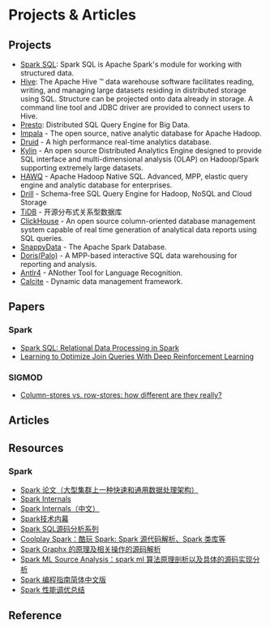 # Projects & Articles

## Projects

- [Spark SQL](https://spark.apache.org/sql/): Spark SQL is Apache Spark's module for working with structured data.
- [Hive](https://cwiki.apache.org/confluence/display/Hive): The Apache Hive ™ data warehouse software facilitates reading, writing, and managing large datasets residing in distributed storage using SQL. Structure can be projected onto data already in storage. A command line tool and JDBC driver are provided to connect users to Hive.
- [Presto](https://prestodb.io/docs/current/): Distributed SQL Query Engine for Big Data.
- [Impala](https://impala.apache.org/) - The open source, native analytic database for Apache Hadoop.
- [Druid](http://druid.io/) - A high performance real-time analytics database.
- [Kylin](https://kylin.apache.org/) - An open source Distributed Analytics Engine designed to provide SQL interface and multi-dimensional analysis (OLAP) on Hadoop/Spark supporting extremely large datasets.
- [HAWQ](https://hawq.apache.org/) - Apache Hadoop Native SQL. Advanced, MPP, elastic query engine and analytic database for enterprises.
- [Drill](https://drill.apache.org/) - Schema-free SQL Query Engine for Hadoop, NoSQL and Cloud Storage
- [TiDB](https://pingcap.com/index.html) - 开源分布式关系型数据库
- [ClickHouse](https://clickhouse.yandex/) - An open source column-oriented database management system capable of real time generation of analytical data reports using SQL queries.
- [SnappyData](https://www.snappydata.io/) - The Apache Spark Database.
- [Doris(Palo)](https://github.com/apache/incubator-doris) - A MPP-based interactive SQL data warehousing for reporting and analysis.
- [Antlr4](https://github.com/antlr/antlr4/blob/master/doc/index.md) - ANother Tool for Language Recognition.
- [Calcite](https://calcite.apache.org/docs/) -  Dynamic data management framework.

## Papers

### Spark

- [Spark SQL: Relational Data Processing in Spark](https://amplab.cs.berkeley.edu/publication/spark-sql-relational-data-processing-in-spark/)
- [Learning to Optimize Join Queries With Deep Reinforcement Learning](https://arxiv.org/abs/1808.03196)

### SIGMOD

- [Column-stores vs. row-stores: how different are they really?](http://db.csail.mit.edu/projects/cstore/abadi-sigmod08.pdf)

## Articles

## Resources

### Spark

- [Spark 论文（大型集群上一种快速和通用数据处理架构）](http://code.csdn.net/news/2823703)
- [Spark Internals](https://github.com/JerryLead/SparkInternals)
- [Spark Internals（中文）](https://spark-internals.books.yourtion.com/index.html)
- [Spark技术内幕](http://blog.csdn.net/column/details/spark.html)
- [Spark SQL源码分析系列](http://blog.csdn.net/column/details/sparksql.html)
- [Coolplay Spark：酷玩 Spark: Spark 源代码解析、Spark 类库等](https://github.com/lw-lin/CoolplaySpark)
- [Spark Graphx 的原理及相关操作的源码解析](https://github.com/endymecy/spark-graphx-source-analysis)
- [Spark ML Source Analysis：spark ml 算法原理剖析以及具体的源码实现分析](https://github.com/endymecy/spark-ml-source-analysis)
- [Spark 编程指南简体中文版](https://github.com/endymecy/spark-programming-guide-zh-cn)
- [Spark 性能调优总结](https://github.com/endymecy/spark-config-and-tuning)

## Reference



